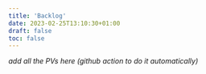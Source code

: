 ```yaml
---
title: 'Backlog'
date: 2023-02-25T13:10:30+01:00
draft: false
toc: false
---
```


_add all the PVs here (github action to do it automatically)_